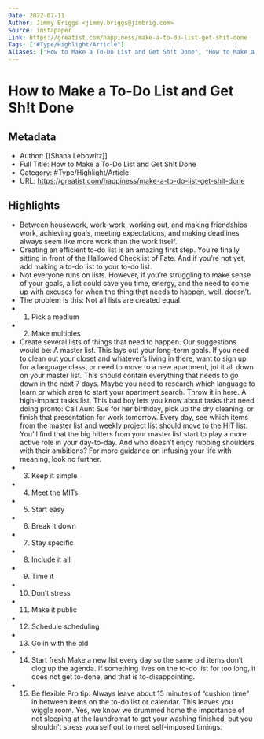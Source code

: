 ```yaml
---
Date: 2022-07-11
Author: Jimmy Briggs <jimmy.briggs@jimbrig.com>
Source: instapaper
Link: https://greatist.com/happiness/make-a-to-do-list-get-shit-done
Tags: ["#Type/Highlight/Article"]
Aliases: ["How to Make a To-Do List and Get Sh!t Done", "How to Make a To-Do List and Get Sh!t Done"]
---
```

# How to Make a To-Do List and Get Sh!t Done

## Metadata
- Author: [[Shana Lebowitz]]
- Full Title: How to Make a To-Do List and Get Sh!t Done
- Category: #Type/Highlight/Article
- URL: https://greatist.com/happiness/make-a-to-do-list-get-shit-done

## Highlights
- Between housework, work-work, working out, and making friendships work, achieving goals, meeting expectations, and making deadlines always seem like more work than the work itself.
- Creating an efficient to-do list is an amazing first step. You’re finally sitting in front of the Hallowed Checklist of Fate. And if you’re not yet, add making a to-do list to your to-do list.
- Not everyone runs on lists. However, if you’re struggling to make sense of your goals, a list could save you time, energy, and the need to come up with excuses for when the thing that needs to happen, well, doesn’t.
- The problem is this: Not all lists are created equal.
- 1. Pick a medium
- 2. Make multiples
- Create several lists of things that need to happen. Our suggestions would be:
  A master list. This lays out your long-term goals. If you need to clean out your closet and whatever’s living in there, want to sign up for a language class, or need to move to a new apartment, jot it all down on your master list.
  This should contain everything that needs to go down in the next 7 days. Maybe you need to research which language to learn or which area to start your apartment search. Throw it in here.
  A high-impact tasks list. This bad boy lets you know about tasks that need doing pronto: Call Aunt Sue for her birthday, pick up the dry cleaning, or finish that presentation for work tomorrow.
  Every day, see which items from the master list and weekly project list should move to the HIT list. You’ll find that the big hitters from your master list start to play a more active role in your day-to-day.
  And who doesn’t enjoy rubbing shoulders with their ambitions? For more guidance on infusing your life with meaning, look no further.
- 3. Keep it simple
- 4. Meet the MITs
- 5. Start easy
- 6. Break it down
- 7. Stay specific
- 8. Include it all
- 9. Time it
- 10. Don’t stress
- 11. Make it public
- 12. Schedule scheduling
- 13. Go in with the old
- 14. Start fresh
  Make a new list every day so the same old items don’t clog up the agenda. If something lives on the to-do list for too long, it does not get to-done, and that is to-disappointing.
- 15. Be flexible
  Pro tip: Always leave about 15 minutes of “cushion time” in between items on the to-do list or calendar.
  This leaves you wiggle room. Yes, we know we drummed home the importance of not sleeping at the laundromat to get your washing finished, but you shouldn’t stress yourself out to meet self-imposed timings.
